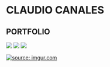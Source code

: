 # CLAUDIO CANALES
##   PORTFOLIO

<a href="https://www.linkedin.com/in/canalesclaudio" alt="Linkedin" target="_blank"><img src="https://cdn0.iconfinder.com/data/icons/social-network-7/50/9-128.png"></a>
<a href="https://twitter.com/klaudioz"
alt="Twitter" target="_blank"><img src="https://cdn2.iconfinder.com/data/icons/capsocial-square-flat-3/500/twitter-128.png"></a>
<a href="https://dl.dropboxusercontent.com/s/k9i3x0qkv5uos8c/CANALESClaudio-Resume2P.pdf?dl=0" alt="Resume" target="_blank"><img src="https://cdn0.iconfinder.com/data/icons/file-9/32/PDF-128.png"></a>

<a href="http://imgur.com/U7ZTpSB"><img src="http://i.imgur.com/U7ZTpSB.png" title="source: imgur.com" /></a>
